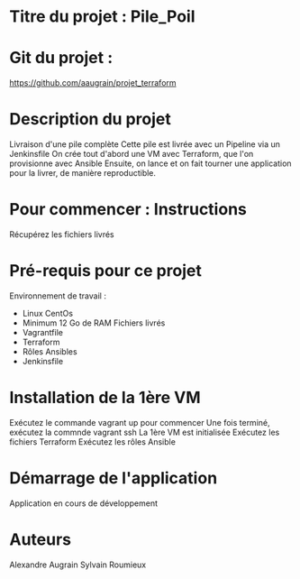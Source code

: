 # Titre du projet : Pile_Poil

# Git du projet :
https://github.com/aaugrain/projet_terraform 

# Description du projet
Livraison d'une pile complète
Cette pile est livrée avec un Pipeline via un Jenkinsfile
On crée tout d'abord une VM avec Terraform, que l'on provisionne avec Ansible
Ensuite, on lance et on fait tourner une application pour la livrer, de manière reproductible.

# Pour commencer : Instructions
Récupérez les fichiers livrés

# Pré-requis pour ce projet
Environnement de travail :
- Linux CentOs
- Minimum 12 Go de RAM
Fichiers livrés
- Vagrantfile
- Terraform
- Rôles Ansibles
- Jenkinsfile

# Installation de la 1ère VM
Exécutez le commande vagrant up pour commencer
Une fois terminé, exécutez la commnde vagrant ssh
La 1ère VM est initialisée
Exécutez les fichiers Terraform
Exécutez les rôles Ansible

# Démarrage de l'application
Application en cours de développement

# Auteurs
Alexandre Augrain
Sylvain Roumieux